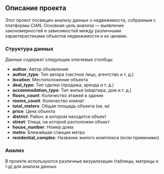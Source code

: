 ## Описание проекта

Этот проект посвящен анализу данных о недвижимости, собранным с платформы CIAN. Основная цель анализа — выявление закономерностей и зависимостей между различными характеристиками объектов недвижимости и их ценами. 

### Структура данных

Данные содержат следующие ключевые столбцы:
- **author**: Автор объявления
- **author_type**: Тип автора (частное лицо, агентство и т. д.)
- **location**: Местоположение объекта
- **deal_type**: Тип сделки (продажа, аренда и т. д.)
- **accommodation_type**: Тип жилья (квартира, дом и т. д.)
- **floors_count**: Количество этажей в здании
- **rooms_count**: Количество комнат
- **total_meters**: Общая площадь объекта (кв. м)
- **price**: Цена объекта
- **district**: Район, в котором находится объект
- **street**: Улица, на которой расположен объект
- **house_number**: Номер дома
- **metro**: Ближайшая станция метро
- **residential_complex**: Название жилого комплекса (если применимо)

### Анализ

В проекте используются различные визуализации (таблицы, матрицы и т.д) для анализа данных
